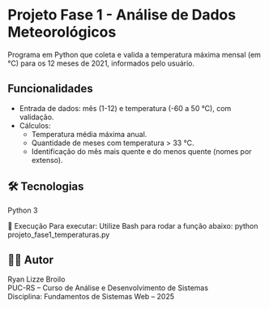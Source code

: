 # Projeto Fase 1 - Análise de Dados Meteorológicos

Programa em Python que coleta e valida a temperatura máxima mensal (em °C) para os 12 meses de 2021, informados pelo usuário.

## Funcionalidades

- Entrada de dados: mês (1-12) e temperatura (-60 a 50 °C), com validação.
- Cálculos:
  - Temperatura média máxima anual.
  - Quantidade de meses com temperatura > 33 °C.
  - Identificação do mês mais quente e do menos quente (nomes por extenso).
  
## 🛠 Tecnologias
Python 3

📁 Execução
Para executar:
Utilize Bash para rodar a função abaixo:
python projeto_fase1_temperaturas.py

## 👨‍🎓 Autor

Ryan Lizze Broilo  
PUC-RS – Curso de Análise e Desenvolvimento de Sistemas  
Disciplina: Fundamentos de Sistemas Web – 2025
